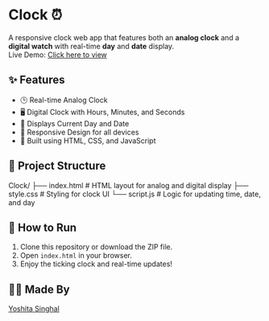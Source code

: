 # Clock ⏰

A responsive clock web app that features both an **analog clock** and a **digital watch** with real-time **day** and **date** display.  
Live Demo: [Click here to view](https://yoshita09.github.io/Clock/)

## ✨ Features

- 🕒 Real-time Analog Clock
- 🖥️ Digital Clock with Hours, Minutes, and Seconds
- 📅 Displays Current Day and Date
- 📱 Responsive Design for all devices
- 🔧 Built using HTML, CSS, and JavaScript 

## 📁 Project Structure
Clock/
├── index.html # HTML layout for analog and digital display
├── style.css # Styling for clock UI
└── script.js # Logic for updating time, date, and day

## 🚀 How to Run

1. Clone this repository or download the ZIP file.
2. Open `index.html` in your browser.
3. Enjoy the ticking clock and real-time updates!

## 🙋‍♀️ Made By

[Yoshita Singhal](https://www.linkedin.com/in/yoshita-singhal-262212329/)


